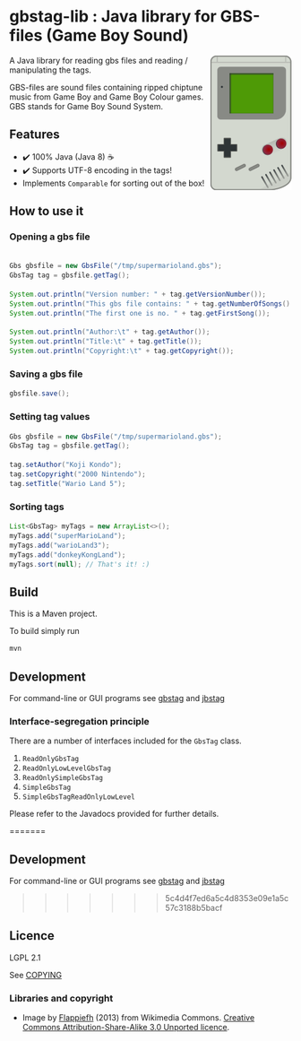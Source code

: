 # gbstag-lib : Java library for GBS-files (Game Boy Sound)
<img src="gameboy.png" alt="Game Boy" align="right">

A Java library for reading gbs files and reading / manipulating the tags.

GBS-files are sound files containing ripped chiptune music from Game Boy and
Game Boy Colour games. GBS stands for Game Boy Sound System.


## Features
* :heavy_check_mark: 100% Java (Java 8) :coffee:
* :heavy_check_mark: Supports UTF-8 encoding in the tags!
* Implements <code>Comparable</code> for sorting out of the box!

## How to use it

### Opening a gbs file
```java

Gbs gbsfile = new GbsFile("/tmp/supermarioland.gbs");
GbsTag tag = gbsfile.getTag();

System.out.println("Version number: " + tag.getVersionNumber());
System.out.println("This gbs file contains: " + tag.getNumberOfSongs() + " songs");
System.out.println("The first one is no. " + tag.getFirstSong());

System.out.println("Author:\t" + tag.getAuthor());
System.out.println("Title:\t" + tag.getTitle());
System.out.println("Copyright:\t" + tag.getCopyright());
```

### Saving a gbs file
```java
gbsfile.save();
```

### Setting tag values
```java
Gbs gbsfile = new GbsFile("/tmp/supermarioland.gbs");
GbsTag tag = gbsfile.getTag();

tag.setAuthor("Koji Kondo");
tag.setCopyright("2000 Nintendo");
tag.setTitle("Wario Land 5");
```

### Sorting tags
```java
List<GbsTag> myTags = new ArrayList<>();
myTags.add("superMarioLand");
myTags.add("warioLand3");
myTags.add("donkeyKongLand");
myTags.sort(null); // That's it! :)
```

## Build
This is a Maven project.

To build simply run
```sh
mvn
```


## Development
For command-line or GUI programs see [gbstag](https://www.github.com/ullenius/gbstag) and [jbstag](https://www.github.com/ullenius/jbstag)

### Interface-segregation principle
There are a number of interfaces included for the <code>GbsTag</code> class.

1. <code>ReadOnlyGbsTag</code>
1. <code>ReadOnlyLowLevelGbsTag</code>
1. <code>ReadOnlySimpleGbsTag</code>
1. <code>SimpleGbsTag</code>
1. <code>SimpleGbsTagReadOnlyLowLevel</code>

Please refer to the Javadocs provided for further details.


=======
## Development
For command-line or GUI programs see [gbstag](https://www.github.com/ullenius/gbstag) and [jbstag](https://www.github.com/ullenius/jbstag)

>>>>>>> 5c4d4f7ed6a5c4d8353e09e1a5c57c3188b5bacf
## Licence
LGPL 2.1

See [COPYING](COPYING)

### Libraries and copyright
* Image by [Flappiefh](https://fr.wikipedia.org/wiki/Utilisateur:Flappiefh) (2013) from Wikimedia Commons. [Creative Commons Attribution-Share-Alike 3.0 Unported licence](https://creativecommons.org/licenses/by-sa/3.0/deed.en).
